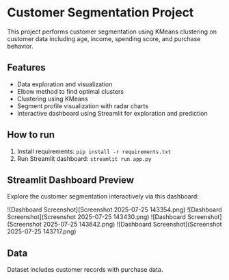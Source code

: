 # Customer Segmentation Project

This project performs customer segmentation using KMeans clustering on customer data including age, income, spending score, and purchase behavior. 

## Features
- Data exploration and visualization
- Elbow method to find optimal clusters
- Clustering using KMeans
- Segment profile visualization with radar charts
- Interactive dashboard using Streamlit for exploration and prediction

## How to run
1. Install requirements: `pip install -r requirements.txt`
2. Run Streamlit dashboard: `streamlit run app.py`

## Streamlit Dashboard Preview

Explore the customer segmentation interactively via this dashboard:

![Dashboard Screenshot](Screenshot 2025-07-25 143354.png)
![Dashboard Screenshot](Screenshot 2025-07-25 143430.png)
![Dashboard Screenshot](Screenshot 2025-07-25 143642.png)
![Dashboard Screenshot](Screenshot 2025-07-25 143717.png)


## Data
Dataset includes customer records with purchase data.


